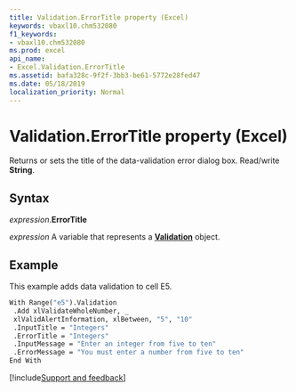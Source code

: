```yaml
---
title: Validation.ErrorTitle property (Excel)
keywords: vbaxl10.chm532080
f1_keywords:
- vbaxl10.chm532080
ms.prod: excel
api_name:
- Excel.Validation.ErrorTitle
ms.assetid: bafa328c-9f2f-3bb3-be61-5772e28fed47
ms.date: 05/18/2019
localization_priority: Normal
---
```



# Validation.ErrorTitle property (Excel)

Returns or sets the title of the data-validation error dialog box. Read/write **String**.


## Syntax

_expression_.**ErrorTitle**

_expression_ A variable that represents a **[Validation](Excel.Validation.md)** object.


## Example

This example adds data validation to cell E5.

```vb
With Range("e5").Validation 
 .Add xlValidateWholeNumber, _ 
 xlValidAlertInformation, xlBetween, "5", "10" 
 .InputTitle = "Integers" 
 .ErrorTitle = "Integers" 
 .InputMessage = "Enter an integer from five to ten" 
 .ErrorMessage = "You must enter a number from five to ten" 
End With
```



[!include[Support and feedback](~/includes/feedback-boilerplate.md)]